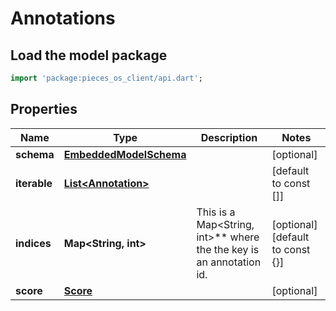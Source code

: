 # Annotations

## Load the model package
```dart
import 'package:pieces_os_client/api.dart';
```

## Properties
Name | Type | Description | Notes
------------ | ------------- | ------------- | -------------
**schema** | [**EmbeddedModelSchema**](EmbeddedModelSchema) |  | [optional] 
**iterable** | [**List\<Annotation\>**](Annotation) |  | [default to const []]
**indices** | **Map\<String, int\>** | This is a Map\<String, int\>** where the the key is an annotation id. | [optional] [default to const {}]
**score** | [**Score**](Score) |  | [optional] 




